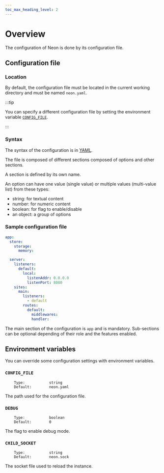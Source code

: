 ```yaml
---
toc_max_heading_level: 2
---
```


# Overview

The configuration of Neon is done by its configuration file.

## Configuration file

### Location

By default, the configuration file must be located in the current working directory and must be named `neon.yaml`.

:::tip

You can specify a different configuration file by setting the environment variable [`CONFIG_FILE`](#config_file).

:::

### Syntax

The syntax of the configuration is in [YAML](https://yaml.org/spec/1.2.2/).

The file is composed of different sections composed of options and other sections.

A section is defined by its own name.

An option can have one value (single value) or multiple values (multi-value list) from these types:

- string: for textual content
- number: for numeric content
- boolean: for flag to enable/disable
- an object: a group of options

### Sample configuration file

```yaml title="neon.yaml" showLineNumbers
app:
  store:
    storage:
      memory:

  server:
    listeners:
      default:
        local:
          listenAddr: 0.0.0.0
          listenPort: 8080
    sites:
      main:
        listeners:
          - default
        routes:
          default:
            middlewares:
            handler:
```

The main section of the configuration is `app` and is mandatory. Sub-sections can be optional depending of their role and the features enabled.

## Environment variables

You can override some configuration settings with environment variables.

### `CONFIG_FILE`

```
    Type:           string
    Default:        neon.yaml
```

The path used for the configuration file.

### `DEBUG`

```
    Type:           boolean
    Default:        0
```

The flag to enable debug mode.

### `CHILD_SOCKET`

```
    Type:           string
    Default:        neon.sock
```

The socket file used to reload the instance.
